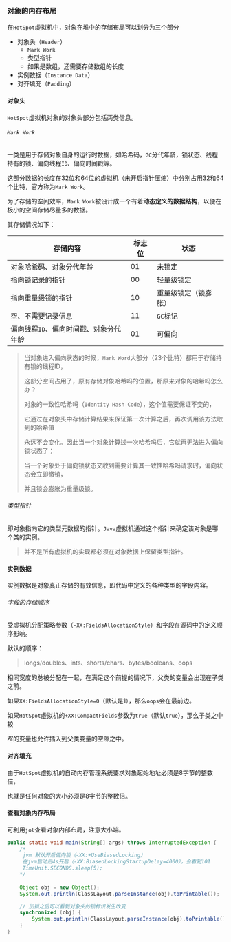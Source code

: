 ### 对象的内存布局

在`HotSpot`虚拟机中，对象在堆中的存储布局可以划分为三个部分

* 对象头（`Header`）
  * `Mark Work`
  * 类型指针
  * 如果是数组，还需要存储数组的长度
* 实例数据（`Instance Data`）
* 对齐填充（`Padding`）

#### 对象头

`HotSpot`虚拟机对象的对象头部分包括两类信息。

###### `Mark Work`

一类是用于存储对象自身的运行时数据，如哈希码，`GC`分代年龄，锁状态、线程持有的锁、偏向线程`ID`、偏向时间戳等。

这部分数据的长度在32位和64位的虚拟机（未开启指针压缩）中分别占用32和64个比特，官方称为`Mark Work`。

为了存储的空间效率，`Mark Work`被设计成一个有着**动态定义的数据结构**，以便在极小的空间存储尽量多的数据。

其存储情况如下：

| 存储内容                               | 标志位 | 状态                 |
| -------------------------------------- | ------ | -------------------- |
| 对象哈希码、对象分代年龄               | 01     | 未锁定               |
| 指向锁记录的指针                       | 00     | 轻量级锁定           |
| 指向重量级锁的指针                     | 10     | 重量级锁定（锁膨胀） |
| 空、不需要记录信息                     | 11     | `GC`标记             |
| 偏向线程`ID`、偏向时间戳、对象分代年龄 | 01     | 可偏向               |

> 当对象进入偏向状态的时候，`Mark Word`大部分（23个比特）都用于存储持有锁的线程ID，
>
> 这部分空间占用了，原有存储对象哈希吗的位置，那原来对象的哈希吗怎么办？
>
> 对象的一致性哈希吗（`Identity Hash Code`），这个值需要保证不变的，
>
> 它通过在对象头中存储计算结果来保证第一次计算之后，再次调用该方法取到的哈希值
>
> 永远不会变化。因此当一个对象计算过一次哈希吗后，它就再无法进入偏向锁状态了；
>
> 当一个对象处于偏向锁状态又收到需要计算其一致性哈希吗请求时，偏向状态会立即撤销，
>
> 并且锁会膨胀为重量级锁。

###### 类型指针

即对象指向它的类型元数据的指针。`Java`虚拟机通过这个指针来确定该对象是哪个类的实例。

> 并不是所有虚拟机的实现都必须在对象数据上保留类型指针。



#### 实例数据

实例数据是对象真正存储的有效信息，即代码中定义的各种类型的字段内容。

###### 字段的存储顺序

受虚拟机分配策略参数（`-XX:FieldsAllocationStyle`）和字段在源码中的定义顺序影响。

默认的顺序：

> longs/doubles、ints、shorts/chars、bytes/booleans、oops

相同宽度的总被分配在一起，在满足这个前提的情况下，父类的变量会出现在子类之前。

如果`XX:FieldsAllocationStyle=0`（默认是1），那么`oops`会在最前边。

如果`HotSpot`虚拟机的`+XX:CompactFields`参数为`true`（默认`true`），那么子类之中较

窄的变量也允许插入到父类变量的空隙之中。



#### 对齐填充

由于`HotSpot`虚拟机的自动内存管理系统要求对象起始地址必须是8字节的整数倍，

也就是任何对象的大小必须是8字节的整数倍。



#### 查看对象内存布局

可利用`jol`查看对象内部布局，注意大小端。

```Java
public static void main(String[] args) throws InterruptedException {
    /*
     jvm 默认开启偏向锁（-XX:+UseBiasedLocking）
     在jvm启动后4s开启（-XX:BiasedLockingStartupDelay=4000），会看到101
     TimeUnit.SECONDS.sleep(5);
    */
    
    Object obj = new Object();
    System.out.println(ClassLayout.parseInstance(obj).toPrintable());

    // 加锁之后可以看到对象头的锁标识发生改变
    synchronized (obj) {
        System.out.println(ClassLayout.parseInstance(obj).toPrintable());
    }
}	
```

